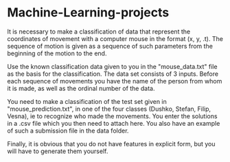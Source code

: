 # Machine-Learning-projects
It is necessary to make a classification of data that represent the coordinates of movement with a computer mouse in the format (x, y, .t). The sequence of motion is given as a sequence of such parameters from the beginning of the motion to the end.

Use the known classification data given to you in the "mouse_data.txt" file as the basis for the classification. The data set consists of 3 inputs. Before each sequence of movements you have the name of the person from whom it is made, as well as the ordinal number of the data.

You need to make a classification of the test set given in "mouse_prediction.txt", in one of the four classes (Dushko, Stefan, Filip, Vesna), ie to recognize who made the movements. You enter the solutions in a .csv file which you then need to attach here. You also have an example of such a submission file in the data folder.

Finally, it is obvious that you do not have features in explicit form, but you will have to generate them yourself.
